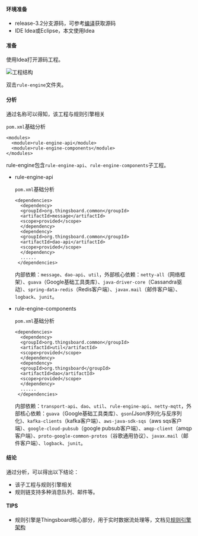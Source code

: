 #### 环境准备

- release-3.2分支源码，可参考[编译](../编译/编译.md)获取源码
- IDE Idea或Eclipse，本文使用Idea


#### 准备

使用Idea打开源码工程。

![工程结构](../../image/工程结构.png)

双击`rule-engine`文件夹。

#### 分析
通过名称可以得知，该工程与规则引擎相关

`pom.xml`基础分析

```
<modules>
  <module>rule-engine-api</module>
  <module>rule-engine-components</module>
</modules>
```

rule-engine包含`rule-engine-api`、`rule-engine-components`子工程。

- rule-engine-api

  `pom.xml`基础分析

  ```
  <dependencies>
    <dependency>
    <groupId>org.thingsboard.common</groupId>
    <artifactId>message</artifactId>
    <scope>provided</scope>
    </dependency>
    <dependency>
    <groupId>org.thingsboard.common</groupId>
    <artifactId>dao-api</artifactId>
    <scope>provided</scope>
    </dependency>
    ......
   </dependencies>       
  ```

  内部依赖：`message`、`dao-api`、`util`，外部核心依赖：`netty-all`（网络框架）、`guava`（Google基础工具类库）、`java-driver-core`（Cassandra驱动）、`spring-data-redis`（Redis客户端）、`javax.mail`（邮件客户端）、`logback`、`junit`。

- rule-engine-components

  `pom.xml`基础分析

  ```
  <dependencies>
    <dependency>
    <groupId>org.thingsboard.common</groupId>
    <artifactId>util</artifactId>
    <scope>provided</scope>
    </dependency>
    <dependency>
    <groupId>org.thingsboard</groupId>
    <artifactId>dao</artifactId>
    <scope>provided</scope>
    </dependency>
    ......
   </dependencies>   
  ```
  内部依赖：`transport-api`、`dao`、`util`、`rule-engine-api`、`netty-mqtt`，外部核心依赖：`guava`（Google基础工具类库）、`gson`(Json序列化与反序列化)、`kafka-clients`（kafka客户端）、`aws-java-sdk-sqs`（aws sqs客户端）、`google-cloud-pubsub`（google pubsub客户端）、`amqp-client`（amqp客户端）、`proto-google-common-protos`（谷歌通用协议）、`javax.mail`（邮件客户端）、`logback`、`junit`。

#### 结论
通过分析，可以得出以下结论：
- 该子工程与规则引擎相关
- 规则链支持多种消息队列、邮件等。


#### TIPS
- 规则引擎是Thingsboard核心部分，用于实时数据流处理等，文档见[规则引擎架构](https://thingsboard.io/docs/user-guide/rule-engine-2-0/architecture/)
